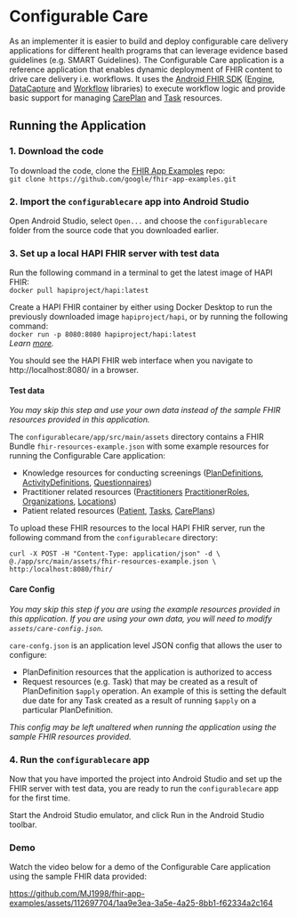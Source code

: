 # Configurable Care

As an implementer it is easier to build and deploy configurable care delivery applications for different health programs that can leverage evidence based guidelines (e.g. SMART Guidelines). The Configurable Care application is a reference application that enables dynamic deployment of FHIR content to drive care delivery i.e. workflows. It uses the [Android FHIR SDK](https://github.com/google/android-fhir) ([Engine](https://github.com/google/android-fhir/wiki/FHIR-Engine-Library), [DataCapture](https://github.com/google/android-fhir/wiki/Structured-Data-Capture-Library) and [Workflow](https://github.com/google/android-fhir/wiki/Workflow-Library) libraries) to execute workflow logic and provide basic support for managing [CarePlan](https://www.hl7.org/fhir/careplan.html) and [Task](https://www.hl7.org/fhir/task.html) resources.


## Running the Application
### 1. Download the code
To download the code, clone the [FHIR App Examples](https://github.com/google/fhir-app-examples) repo: \
`git clone https://github.com/google/fhir-app-examples.git`

### 2. Import the `configurablecare` app into Android Studio

Open Android Studio, select `Open...` and choose the `configurablecare` folder from the source code that you downloaded earlier.

### 3. Set up a local HAPI FHIR server with test data
Run the following command in a terminal to get the latest image of HAPI FHIR: \
`docker pull hapiproject/hapi:latest`

Create a HAPI FHIR container by either using Docker Desktop to run the previously downloaded image `hapiproject/hapi`, or by running the following command: \
`docker run -p 8080:8080 hapiproject/hapi:latest` \
*Learn [more](https://github.com/hapifhir/hapi-fhir-jpaserver-starter#running-via-docker-hub).*

You should see the HAPI FHIR web interface when you navigate to http://localhost:8080/ in a browser.

#### Test data
*You may skip this step and use your own data instead of the sample FHIR resources provided in this application.*

The `configurablecare/app/src/main/assets` directory contains a FHIR Bundle `fhir-resources-example.json` with some example resources for running the Configurable Care application:
- Knowledge resources for conducting screenings ([PlanDefinitions](https://www.hl7.org/fhir/plandefinition.html), [ActivityDefinitions](https://www.hl7.org/fhir/activitydefinition.html), [Questionnaires](https://www.hl7.org/fhir/questionnaire.html))
- Practitioner related resources ([Practitioners](https://www.hl7.org/fhir/practitioner.html) [PractitionerRoles](https://www.hl7.org/fhir/practitionerrole.html), [Organizations](https://www.hl7.org/fhir/organization.html), [Locations](https://www.hl7.org/fhir/location.html))
- Patient related resources ([Patient](https://www.hl7.org/fhir/patient.html), [Tasks](https://www.hl7.org/fhir/task.html), [CarePlans](https://www.hl7.org/fhir/careplan.html))

To upload these FHIR resources to the local HAPI FHIR server, run the following command from the `configurablecare` directory:

```
curl -X POST -H "Content-Type: application/json" -d \
@./app/src/main/assets/fhir-resources-example.json \
http:/localhost:8080/fhir/
```

#### Care Config
*You may skip this step if you are using the example resources provided in this application. If you are using your own data, you will need to modify `assets/care-config.json`.*

`care-confg.json` is an application level JSON config that allows the user to configure:
- PlanDefinition resources that the application is authorized to access
- Request resources (e.g. Task) that may be created as a result of PlanDefinition `$apply` operation. An example of this is setting the default due date for any Task created as a result of running `$apply` on a particular PlanDefinition.

*This config may be left unaltered when running the application using the sample FHIR resources provided.*

### 4. Run the `configurablecare` app
Now that you have imported the project into Android Studio and set up the FHIR server with test data, you are ready to run the `configurablecare` app for the first time.

Start the Android Studio emulator, and click Run in the Android Studio toolbar.

### Demo
Watch the video below for a demo of the Configurable Care application using the sample FHIR data provided:

https://github.com/MJ1998/fhir-app-examples/assets/112697704/1aa9e3ea-3a5e-4a25-8bb1-f62334a2c164
